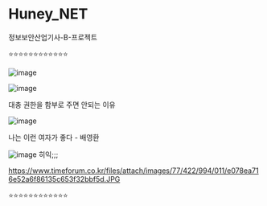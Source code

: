 # Huney_NET
정보보안산업기사-B-프로젝트


⭐⭐⭐⭐⭐⭐⭐⭐⭐⭐⭐⭐

![image](https://bbscdn.df.nexon.com/data7/commu/201801/010555_5a50f3e3b0310.png)

![image](https://th.bing.com/th/id/OIP.yJulxIGWf9yWxgg8WfdACAHaHa?w=160&h=180&c=7&r=0&o=5&pid=1.7)

대충 권한을 함부로 주면 안되는 이유

![image](https://github.com/user-attachments/assets/8ab4e1ca-9267-4bb2-8e8c-c2a80d35f883)

나는 이런 여자가 좋다 - 배영환

![image](https://tse4.mm.bing.net/th?id=OIP.UOAyzah2DyK6wGROdHAQVgAAAA&rs=1&pid=ImgDetMain)
히익;;;

https://www.timeforum.co.kr/files/attach/images/77/422/994/011/e078ea716e52a6f86135c653f32bbf5d.JPG

⭐⭐⭐⭐⭐⭐⭐⭐⭐⭐⭐⭐
